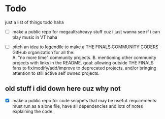 # Todo 
just a list of things todo haha 




- [ ] make a public repo for megaultraheavy stuff cuz i just wanna see if i can play music in VT haha
- [ ] pitch an idea to legendile to make a THE FINALS COMMUNITY CODERS GitHub organization for all the:\
A. "no more time" community projects.
B. mentioning other community projects with links in the README.
goal: allowing outside THE FINALS fans to fix/modify/add/improve to deprecated projects, and/or bringing attention to still active self owned projects. 


## old stuff i did down here cuz why not 


- [X] make a public repo for code snippets that may be useful. requirements: must run as a alone file, have all dependencies and lots of notes explaining the code.